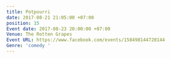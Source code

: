 ```yaml
---
title: Potpourri
date: 2017-08-21 21:05:00 +07:00
position: 15
Event date: 2017-08-23 20:00:00 +07:00
Venue: The Rotten Grapes
Event URL: https://www.facebook.com/events/158498144720144
Genre: 'comedy '
---
```


